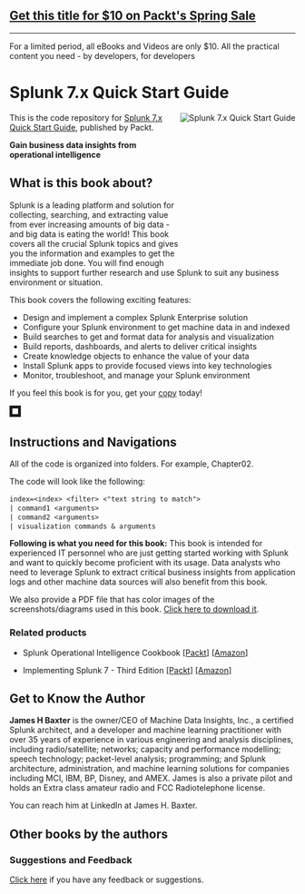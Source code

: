 ## [Get this title for $10 on Packt's Spring Sale](https://www.packt.com/B11392?utm_source=github&utm_medium=packt-github-repo&utm_campaign=spring_10_dollar_2022)
-----
For a limited period, all eBooks and Videos are only $10. All the practical content you need \- by developers, for developers

# Splunk 7.x Quick Start Guide

<a href="https://www.packtpub.com/big-data-and-business-intelligence/splunk-7x-quick-start-guide?utm_source=github&utm_medium=repository&utm_campaign=9781789531091 "><img src="https://dz13w8afd47il.cloudfront.net/sites/default/files/imagecache/ppv4_main_book_cover/B11392.png" alt="Splunk 7.x Quick Start Guide" height="256px" align="right"></a>

This is the code repository for [Splunk 7.x Quick Start Guide](https://www.packtpub.com/big-data-and-business-intelligence/splunk-7x-quick-start-guide?utm_source=github&utm_medium=repository&utm_campaign=9781789531091 ), published by Packt.

**Gain business data insights from operational intelligence**

## What is this book about?
Splunk is a leading platform and solution for collecting, searching, and extracting value from ever increasing amounts of big data - and big data is eating the world! This book covers all the crucial Splunk topics and gives you the information and examples to get the immediate job done. You will find enough insights to support further research and use Splunk to suit any business environment or situation.

This book covers the following exciting features:
* Design and implement a complex Splunk Enterprise solution 
* Configure your Splunk environment to get machine data in and indexed 
* Build searches to get and format data for analysis and visualization 
* Build reports, dashboards, and alerts to deliver critical insights 
* Create knowledge objects to enhance the value of your data 
* Install Splunk apps to provide focused views into key technologies 
* Monitor, troubleshoot, and manage your Splunk environment 

If you feel this book is for you, get your [copy](https://www.amazon.com/dp/1789531098) today!

<a href="https://www.packtpub.com/?utm_source=github&utm_medium=banner&utm_campaign=GitHubBanner"><img src="https://raw.githubusercontent.com/PacktPublishing/GitHub/master/GitHub.png" 
alt="https://www.packtpub.com/" border="5" /></a>

## Instructions and Navigations
All of the code is organized into folders. For example, Chapter02.

The code will look like the following:
```
index=<index> <filter> <"text string to match"> 
| command1 <arguments> 
| command2 <arguments> 
| visualization commands & arguments
```

**Following is what you need for this book:**
This book is intended for experienced IT personnel who are just getting started working with Splunk and want to quickly become proficient with its usage. Data analysts who need to leverage Splunk to extract critical business insights from application logs and other machine data sources will also benefit from this book.	

We also provide a PDF file that has color images of the screenshots/diagrams used in this book. [Click here to download it](http://www.packtpub.com/sites/default/files/downloads/9781789531091_ColorImages.pdf).

### Related products
* Splunk Operational Intelligence Cookbook [[Packt]](https://india.packtpub.com/in/big-data-and-business-intelligence/splunk-operational-intelligence-cookbook?utm_source=github&utm_medium=repository&utm_campaign=) [[Amazon]](https://www.amazon.com/dp/1788835239)

* Implementing Splunk 7 - Third Edition [[Packt]](https://www2.packtpub.com/big-data-and-business-intelligence/implementing-splunk-7-third-edition?utm_source=github&utm_medium=repository&utm_campaign=9781788836289 ) [[Amazon]](https://www.amazon.com/dp/1788836286)


## Get to Know the Author
**James H Baxter**
 is the owner/CEO of Machine Data Insights, Inc., a certified Splunk architect, and a developer and machine learning practitioner with over 35 years of experience in various engineering and analysis disciplines, including radio/satellite; networks; capacity and performance modelling; speech technology; packet-level analysis; programming; and Splunk architecture, administration, and machine learning solutions for companies including MCI, IBM, BP, Disney, and AMEX. James is also a private pilot and holds an Extra class amateur radio and FCC Radiotelephone license.

You can reach him at LinkedIn at James H. Baxter.


## Other books by the authors
[](https://www.packtpub.com/networking-and-servers/wireshark-essentials?utm_source=github&utm_medium=repository&utm_campaign=)

### Suggestions and Feedback
[Click here](https://docs.google.com/forms/d/e/1FAIpQLSdy7dATC6QmEL81FIUuymZ0Wy9vH1jHkvpY57OiMeKGqib_Ow/viewform) if you have any feedback or suggestions.

